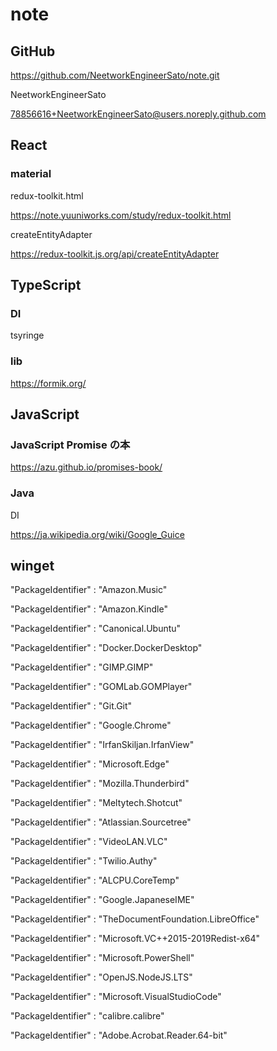 # note

## GitHub

<https://github.com/NeetworkEngineerSato/note.git>

NeetworkEngineerSato

78856616+NeetworkEngineerSato@users.noreply.github.com

## React

### material

redux-toolkit.html

<https://note.yuuniworks.com/study/redux-toolkit.html>

createEntityAdapter

<https://redux-toolkit.js.org/api/createEntityAdapter>

## TypeScript

### DI

tsyringe

### lib

<https://formik.org/>

## JavaScript

### JavaScript Promise の本

<https://azu.github.io/promises-book/>

### Java

DI

<https://ja.wikipedia.org/wiki/Google_Guice>

## winget

"PackageIdentifier" : "Amazon.Music"

"PackageIdentifier" : "Amazon.Kindle"

"PackageIdentifier" : "Canonical.Ubuntu"

"PackageIdentifier" : "Docker.DockerDesktop"

"PackageIdentifier" : "GIMP.GIMP"

"PackageIdentifier" : "GOMLab.GOMPlayer"

"PackageIdentifier" : "Git.Git"

"PackageIdentifier" : "Google.Chrome"

"PackageIdentifier" : "IrfanSkiljan.IrfanView"

"PackageIdentifier" : "Microsoft.Edge"

"PackageIdentifier" : "Mozilla.Thunderbird"

"PackageIdentifier" : "Meltytech.Shotcut"

"PackageIdentifier" : "Atlassian.Sourcetree"

"PackageIdentifier" : "VideoLAN.VLC"

"PackageIdentifier" : "Twilio.Authy"

"PackageIdentifier" : "ALCPU.CoreTemp"

"PackageIdentifier" : "Google.JapaneseIME"

"PackageIdentifier" : "TheDocumentFoundation.LibreOffice"

"PackageIdentifier" : "Microsoft.VC++2015-2019Redist-x64"

"PackageIdentifier" : "Microsoft.PowerShell"

"PackageIdentifier" : "OpenJS.NodeJS.LTS"

"PackageIdentifier" : "Microsoft.VisualStudioCode"

"PackageIdentifier" : "calibre.calibre"

"PackageIdentifier" : "Adobe.Acrobat.Reader.64-bit"

